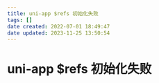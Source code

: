 ```yaml
---
title: uni-app $refs 初始化失败
tags: []
date created: 2022-07-01 18:49:47
date updated: 2023-11-25 13:50:54
---
```


# uni-app $refs 初始化失败
